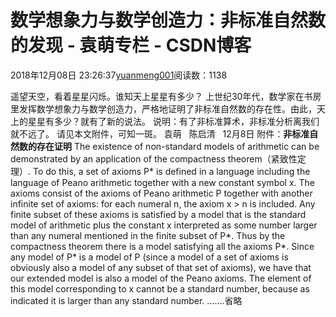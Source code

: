 
# 数学想象力与数学创造力：非标准自然数的发现 - 袁萌专栏 - CSDN博客

2018年12月08日 23:26:37[yuanmeng001](https://me.csdn.net/yuanmeng001)阅读数：1138


遥望天空，看着星星闪烁。谁知天上星星有多少？
上世纪30年代，数学家在书房里发挥数学想象力与数学创造力，严格地证明了非标准自然数的存在性。由此，天上的星星有多少？就有了新的说法。
说明：有了非标准算术，非标准分析离我们就不远了。
请见本文附件，可知一斑。
袁萌   陈启清   12月8日
附件：**非标准自然数的存在证明**
The existence of non-standard models of arithmetic can be demonstrated by an application of the compactness theorem（紧致性定理）. To do this, a set of axioms P* is defined in a language including the language of Peano arithmetic together with a new constant symbol x. The axioms consist of the axioms of Peano arithmetic P together with another infinite set of axioms: for each numeral n, the axiom x > n is included. Any finite subset of these axioms is satisfied by a model that is the standard model of arithmetic plus the constant x interpreted as some number larger than any numeral mentioned in the finite subset of P*. Thus by the compactness theorem there is a model satisfying all the axioms P*. Since any model of P* is a model of P (since a model of a set of axioms is obviously also a model of any subset of that set of axioms), we have that our extended model is also a model of the Peano axioms. The element of this model corresponding to x cannot be a standard number, because as indicated it is larger than any standard number.
…….省略


